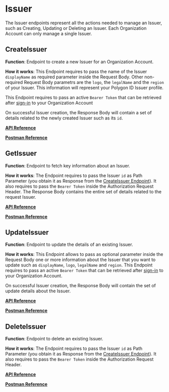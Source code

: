# Issuer

The Issuer endpoints represent all the actions needed to manage an Issuer, such as Creating, Updating or Deleting an Issuer. Each Organization Account can only manage a single Issuer. 

## CreateIssuer

**Function**: Endpoint to create a new Issuer for an Organization Account. 

**How it works**: This Endpoint requires to pass the name of the Issuer `displayName` as required parameter inside the Request Body. Other non-required Request Body parametrs are the `logo`, the `legalName` and the `region` of your Issuer. This information will represent your Polygon ID Issuer profile.

This Endpoint requires to pass an active `Bearer Token` that can be retrieved after [sign-in](../onboarding-orgs/apis.md#sign-in) to your Organization Account

On successful Issuer creation, the Response Body will contain a set of details related to the newly created Issuer such as its `id`. 

**[API Reference](https://api-staging.polygonid.com/#tag/Onboarding-Orgs/operation/CreateAccountManagement)**

**[Postman Reference](https://web.postman.co/workspace/My-Workspace~ef6b645d-1b41-44d0-80fa-29f8f99bea63/request/19130748-e3215056-5796-42b9-b9cb-bf8a543837a8)**

## GetIssuer

**Function**: Endpoint to fetch key information about an Issuer.

**How it works**: The Endpoint requires to pass the Issuer `id` as Path Parameter (you obtain it as Response from the [CreateIssuer Endpoint](#createissuer)). It also requires to pass the `Bearer Token` inside the Authorization Request Header. The Response Body contains the entire set of details related to the request Issuer. 

**[API Reference](https://api-staging.polygonid.com/#tag/Onboarding-Orgs/operation/CreateAccountManagement)**

**[Postman Reference](https://web.postman.co/workspace/My-Workspace~ef6b645d-1b41-44d0-80fa-29f8f99bea63/request/19130748-e3215056-5796-42b9-b9cb-bf8a543837a8)**

## UpdateIssuer

**Function**: Endpoint to update the details of an existing Issuer. 

**How it works**: This Endpoint allows to pass as optional parameter inside the Request Body one or more information about the Issuer that you want to update such as `displayName`, `logo`, `legalName` and `region`. This Endpoint requires to pass an active `Bearer Token` that can be retrieved after [sign-in](../onboarding-orgs/apis.md#sign-in) to your Organization Account.

On successful Issuer creation, the Response Body will contain the set of update details about the Issuer.

**[API Reference](https://api-staging.polygonid.com/#tag/Onboarding-Orgs/operation/CreateAccountManagement)**

**[Postman Reference](https://web.postman.co/workspace/My-Workspace~ef6b645d-1b41-44d0-80fa-29f8f99bea63/request/19130748-e3215056-5796-42b9-b9cb-bf8a543837a8)**

## DeleteIssuer

**Function**: Endpoint to delete an existing Issuer. 

**How it works**: The Endpoint requires to pass the Issuer `id` as Path Parameter (you obtain it as Response from the [CreateIssuer Endpoint](#createissuer)). It also requires to pass the `Bearer Token` inside the Authorization Request Header.

**[API Reference](https://api-staging.polygonid.com/#tag/Onboarding-Orgs/operation/CreateAccountManagement)**

**[Postman Reference](https://web.postman.co/workspace/My-Workspace~ef6b645d-1b41-44d0-80fa-29f8f99bea63/request/19130748-e3215056-5796-42b9-b9cb-bf8a543837a8)**
